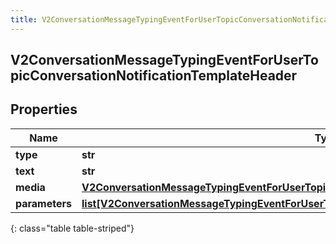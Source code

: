```yaml
---
title: V2ConversationMessageTypingEventForUserTopicConversationNotificationTemplateHeader
---
```

## V2ConversationMessageTypingEventForUserTopicConversationNotificationTemplateHeader

## Properties

|Name | Type | Description | Notes|
|------------ | ------------- | ------------- | -------------|
| **type** | **str** |  | [optional] |
| **text** | **str** |  | [optional] |
| **media** | [**V2ConversationMessageTypingEventForUserTopicConversationContentAttachment**](V2ConversationMessageTypingEventForUserTopicConversationContentAttachment.html) |  | [optional] |
| **parameters** | [**list[V2ConversationMessageTypingEventForUserTopicConversationNotificationTemplateParameter]**](V2ConversationMessageTypingEventForUserTopicConversationNotificationTemplateParameter.html) |  | [optional] |
{: class="table table-striped"}


